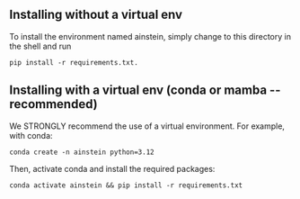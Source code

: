 ## Installing without a virtual env
To install the environment named ainstein, simply change to this directory in the shell and run
```
pip install -r requirements.txt.
```


## Installing with a virtual env (conda or mamba -- recommended)
We STRONGLY recommend the use of a virtual environment. For example, with conda:
```
conda create -n ainstein python=3.12
```

Then, activate conda and install the required packages:
```
conda activate ainstein && pip install -r requirements.txt
```
